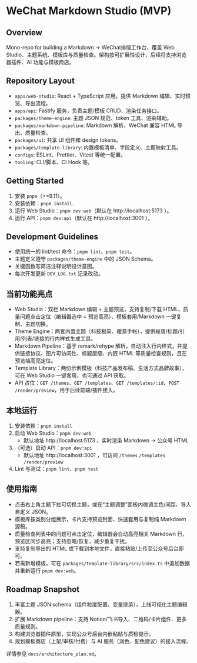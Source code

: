 # WeChat Markdown Studio (MVP)

## Overview
Mono-repo for building a Markdown → WeChat排版工作台，覆盖 Web Studio、主题系统、模板库与质量检查。架构按可扩展性设计，后续将支持浏览器插件、AI 功能与模板商店。

## Repository Layout
- `apps/web-studio`: React + TypeScript 应用，提供 Markdown 编辑、实时预览、导出流程。
- `apps/api`: Fastify 服务，负责主题/模板 CRUD、渲染任务接口。
- `packages/theme-engine`: 主题 JSON 规范、token 工具、渲染辅助。
- `packages/markdown-pipeline`: Markdown 解析、WeChat 兼容 HTML 导出、质量检查。
- `packages/ui`: 共享 UI 组件和 design tokens。
- `packages/template-library`: 内置模板清单、字段定义、主题映射工具。
- `configs`: ESLint、Prettier、Vitest 等统一配置。
- `tooling`: CLI/脚本、CI Hook 等。

## Getting Started
1. 安装 `pnpm`（>=9.11）。
2. 安装依赖：`pnpm install`.
3. 运行 Web Studio：`pnpm dev:web`（默认在 http://localhost:5173 ）。
4. 运行 API：`pnpm dev:api`（默认在 http://localhost:3001 ）。

## Development Guidelines
- 使用统一的 lint/test 命令：`pnpm lint`、`pnpm test`。
- 主题定义遵守 `packages/theme-engine` 中的 JSON Schema。
- 关键函数写简洁注释说明设计意图。
- 每次开发更新 `DEV_LOG.txt` 记录改动。

## 当前功能亮点
- Web Studio：双栏 Markdown 编辑 + 主题预览，支持复制/下载 HTML、质量问题点击定位（编辑器选中 + 预览高亮）、模板套用/Markdown 一键复制、主题切换。
- Theme Engine：两套内置主题（科技极简、暖意手帐），提供段落/标题/引用/列表/链接的行内样式生成工具。
- Markdown Pipeline：基于 remark/rehype 解析，自动注入行内样式，并提供链接协议、图片可访问性、标题层级、内嵌 HTML 等质量检查规则，且在预览端高亮定位。
- Template Library：两份示例模板（科技产品发布稿、生活方式品牌故事），可在 Web Studio 一键套用，也可通过 API 获取。
- API 占位：`GET /themes`、`GET /templates`、`GET /templates/:id`、`POST /render/preview`，用于后续前端/插件接入。

## 本地运行
1. 安装依赖：`pnpm install`
2. 启动 Web Studio：`pnpm dev:web`
   - 默认地址 http://localhost:5173 ，实时渲染 Markdown → 公众号 HTML
3. （可选）启动 API：`pnpm dev:api`
   - 默认地址 http://localhost:3001 ，可访问 `/themes` `/templates` `/render/preview`
4. Lint 与测试：`pnpm lint`、`pnpm test`

## 使用指南
- 点击右上角主题下拉可切换主题，或在“主题调整”面板内微调主色/间距、导入自定义 JSON。
- 模板库按类别分组展示，卡片支持预览封面、快速套用与复制纯 Markdown 源稿。
- 质量检查列表中的问题可点击定位，编辑器会自动高亮相关 Markdown 行，预览区同步高亮；支持忽略/恢复，减少重复干扰。
- 支持复制导出的 HTML 或下载到本地文件，直接粘贴/上传至公众号后台即可。
- 若需新增模板，可在 `packages/template-library/src/index.ts` 中追加数据并重新运行 `pnpm dev:web`。

## Roadmap Snapshot
1. 丰富主题 JSON schema（组件粒度配置、变量继承），上线可视化主题编辑器。
2. 扩展 Markdown pipeline：支持 Notion/飞书导入、二维码/卡片组件、更多质量规则。
3. 构建浏览器插件原型，实现公众号后台内嵌粘贴与质检提示。
4. 规划模板商店（上架/审核/付费）与 AI 服务（润色、配色建议）的接入流程。

详情参见 `docs/architecture_plan.md`。
